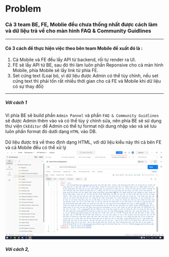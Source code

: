 # Problem 
### Cả 3 team BE, FE, Moblie đều chưa thống nhất được cách làm và dữ liệu trả về cho màn hình FAQ & Community Guidlines
***
#### Có 3 cách để thực hiện việc theo bên team Mobile đề xuất đó là :
1. Cả Mobile và FE đều lấy API từ backend, rồi tự render ra UI.
2. FE sẽ lấy API từ BE, sau đó thì làm luôn phần Reponsive cho cả màn hình Mobile, phía Mobile sẽ lấy link từ phía FE.
3. Set cứng text (Loại bỏ, vì dữ liệu được Admin có thể tùy chỉnh, nếu set cứng text thì phải tốn rất nhiều thời gian cho cả FE và Mobile khi dữ liệu có sự thay đổi)
---
##### Với cách 1
Vì phía BE sẽ build phần `Admin Pannel` và phần `FAQ & Community Guidlines` sẽ được Admin thêm vào và có thể tùy ý chỉnh sửa, nên phía BE sẽ sử dụng thư viện `CkEditor` để Admin có thể tự format nội dung nhập vào và sẽ lưu luôn phần format đó dưới dạng `HTML` vào DB. 
<br>
<br>
Dữ liệu được trả về theo định dạng HTML, với dữ liệu kiểu này thì cả bên FE và cả Mobile đều có thể xử lý
 ![Tux, the Linux mascot](/img/image.png)
##### Với cách 2, 

